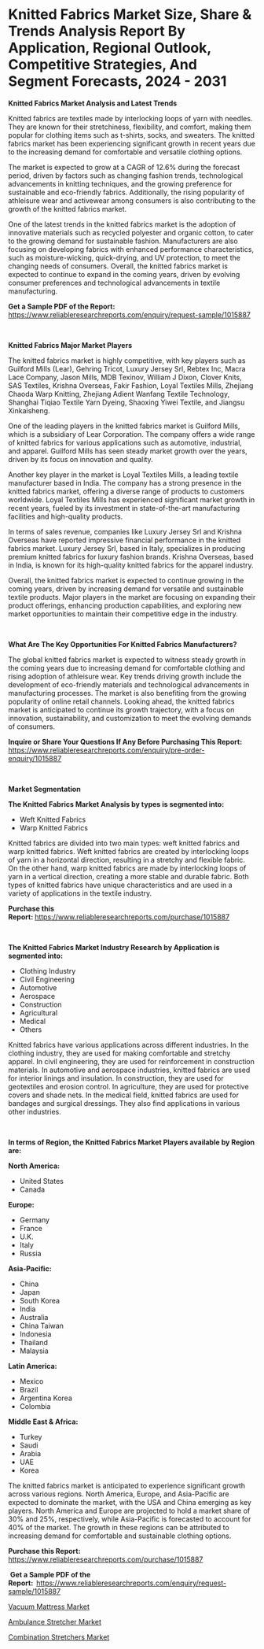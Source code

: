 <p><h1>Knitted Fabrics Market Size, Share & Trends Analysis Report By Application, Regional Outlook, Competitive Strategies, And Segment Forecasts, 2024 - 2031</h1></p><p><strong>Knitted Fabrics Market Analysis and Latest Trends</strong></p>
<p><p>Knitted fabrics are textiles made by interlocking loops of yarn with needles. They are known for their stretchiness, flexibility, and comfort, making them popular for clothing items such as t-shirts, socks, and sweaters. The knitted fabrics market has been experiencing significant growth in recent years due to the increasing demand for comfortable and versatile clothing options. </p><p>The market is expected to grow at a CAGR of 12.6% during the forecast period, driven by factors such as changing fashion trends, technological advancements in knitting techniques, and the growing preference for sustainable and eco-friendly fabrics. Additionally, the rising popularity of athleisure wear and activewear among consumers is also contributing to the growth of the knitted fabrics market.</p><p>One of the latest trends in the knitted fabrics market is the adoption of innovative materials such as recycled polyester and organic cotton, to cater to the growing demand for sustainable fashion. Manufacturers are also focusing on developing fabrics with enhanced performance characteristics, such as moisture-wicking, quick-drying, and UV protection, to meet the changing needs of consumers. Overall, the knitted fabrics market is expected to continue to expand in the coming years, driven by evolving consumer preferences and technological advancements in textile manufacturing.</p></p>
<p><strong>Get a Sample PDF of the Report:&nbsp;</strong> <a href="https://www.reliableresearchreports.com/enquiry/request-sample/1015887">https://www.reliableresearchreports.com/enquiry/request-sample/1015887</a></p>
<p>&nbsp;</p>
<p><strong>Knitted Fabrics Major Market Players</strong></p>
<p><p>The knitted fabrics market is highly competitive, with key players such as Guilford Mills (Lear), Gehring Tricot, Luxury Jersey Srl, Rebtex Inc, Macra Lace Company, Jason Mills, MDB Texinov, William J Dixon, Clover Knits, SAS Textiles, Krishna Overseas, Fakir Fashion, Loyal Textiles Mills, Zhejiang Chaoda Warp Knitting, Zhejiang Adient Wanfang Textile Technology, Shanghai Tiqiao Textile Yarn Dyeing, Shaoxing Yiwei Textile, and Jiangsu Xinkaisheng.</p><p>One of the leading players in the knitted fabrics market is Guilford Mills, which is a subsidiary of Lear Corporation. The company offers a wide range of knitted fabrics for various applications such as automotive, industrial, and apparel. Guilford Mills has seen steady market growth over the years, driven by its focus on innovation and quality.</p><p>Another key player in the market is Loyal Textiles Mills, a leading textile manufacturer based in India. The company has a strong presence in the knitted fabrics market, offering a diverse range of products to customers worldwide. Loyal Textiles Mills has experienced significant market growth in recent years, fueled by its investment in state-of-the-art manufacturing facilities and high-quality products.</p><p>In terms of sales revenue, companies like Luxury Jersey Srl and Krishna Overseas have reported impressive financial performance in the knitted fabrics market. Luxury Jersey Srl, based in Italy, specializes in producing premium knitted fabrics for luxury fashion brands. Krishna Overseas, based in India, is known for its high-quality knitted fabrics for the apparel industry.</p><p>Overall, the knitted fabrics market is expected to continue growing in the coming years, driven by increasing demand for versatile and sustainable textile products. Major players in the market are focusing on expanding their product offerings, enhancing production capabilities, and exploring new market opportunities to maintain their competitive edge in the industry.</p></p>
<p>&nbsp;</p>
<p><strong>What Are The Key Opportunities For Knitted Fabrics Manufacturers?</strong></p>
<p><p>The global knitted fabrics market is expected to witness steady growth in the coming years due to increasing demand for comfortable clothing and rising adoption of athleisure wear. Key trends driving growth include the development of eco-friendly materials and technological advancements in manufacturing processes. The market is also benefiting from the growing popularity of online retail channels. Looking ahead, the knitted fabrics market is anticipated to continue its growth trajectory, with a focus on innovation, sustainability, and customization to meet the evolving demands of consumers.</p></p>
<p><strong>Inquire or Share Your Questions If Any Before Purchasing This Report:</strong> <a href="https://www.reliableresearchreports.com/enquiry/pre-order-enquiry/1015887">https://www.reliableresearchreports.com/enquiry/pre-order-enquiry/1015887</a></p>
<p>&nbsp;</p>
<p><strong>Market Segmentation</strong></p>
<p><strong>The Knitted Fabrics Market Analysis by types is segmented into:</strong></p>
<p><ul><li>Weft Knitted Fabrics</li><li>Warp Knitted Fabrics</li></ul></p>
<p><p>Knitted fabrics are divided into two main types: weft knitted fabrics and warp knitted fabrics. Weft knitted fabrics are created by interlocking loops of yarn in a horizontal direction, resulting in a stretchy and flexible fabric. On the other hand, warp knitted fabrics are made by interlocking loops of yarn in a vertical direction, creating a more stable and durable fabric. Both types of knitted fabrics have unique characteristics and are used in a variety of applications in the textile industry.</p></p>
<p><strong>Purchase this Report:&nbsp;</strong><a href="https://www.reliableresearchreports.com/purchase/1015887">https://www.reliableresearchreports.com/purchase/1015887</a></p>
<p>&nbsp;</p>
<p><strong>The Knitted Fabrics Market Industry Research by Application is segmented into:</strong></p>
<p><ul><li>Clothing Industry</li><li>Civil Engineering</li><li>Automotive</li><li>Aerospace</li><li>Construction</li><li>Agricultural</li><li>Medical</li><li>Others</li></ul></p>
<p><p>Knitted fabrics have various applications across different industries. In the clothing industry, they are used for making comfortable and stretchy apparel. In civil engineering, they are used for reinforcement in construction materials. In automotive and aerospace industries, knitted fabrics are used for interior linings and insulation. In construction, they are used for geotextiles and erosion control. In agriculture, they are used for protective covers and shade nets. In the medical field, knitted fabrics are used for bandages and surgical dressings. They also find applications in various other industries.</p></p>
<p>&nbsp;</p>
<p><strong>In terms of Region, the Knitted Fabrics Market Players available by Region are:</strong></p>
<p>
    <p> <strong> North America: </strong>
        <ul>
            <li>United States</li>
            <li>Canada</li>
        </ul>
        </p> 
    <p> <strong> Europe: </strong>
        <ul>
            <li>Germany</li>
            <li>France</li>
            <li>U.K.</li>
            <li>Italy</li>
            <li>Russia</li>
        </ul>
        </p> 
    <p> <strong> Asia-Pacific: </strong>
        <ul>
            <li>China</li>
            <li>Japan</li>
            <li>South Korea</li>
            <li>India</li>
            <li>Australia</li>
            <li>China Taiwan</li>
            <li>Indonesia</li>
            <li>Thailand</li>
            <li>Malaysia</li>
        </ul>
        </p> 
    <p> <strong> Latin America: </strong>
        <ul>
            <li>Mexico</li>
            <li>Brazil</li>
            <li>Argentina Korea</li>
            <li>Colombia</li>
        </ul>
        </p> 
    <p> <strong> Middle East & Africa: </strong>
        <ul>
            <li>Turkey</li>
            <li>Saudi</li>
            <li>Arabia</li>
            <li>UAE</li>
            <li>Korea</li>
        </ul>
    </p>
    </p>
<p><p>The knitted fabrics market is anticipated to experience significant growth across various regions. North America, Europe, and Asia-Pacific are expected to dominate the market, with the USA and China emerging as key players. North America and Europe are projected to hold a market share of 30% and 25%, respectively, while Asia-Pacific is forecasted to account for 40% of the market. The growth in these regions can be attributed to increasing demand for comfortable and sustainable clothing options.</p></p>
<p><strong>Purchase this Report: </strong><a href="https://www.reliableresearchreports.com/purchase/1015887">https://www.reliableresearchreports.com/purchase/1015887</a></p>
<p>&nbsp;<strong>Get a Sample PDF of the Report:&nbsp;&nbsp;</strong><a href="https://www.reliableresearchreports.com/enquiry/request-sample/1015887">https://www.reliableresearchreports.com/enquiry/request-sample/1015887</a></p>
<p><strong></strong></p>
<p><p><a href="https://view.publitas.com/reportprime-1/vacuum-mattress-market-research-report-reveals-the-latest-trends-and-opportunities-of-this-market-for-period-from-2023-2030/">Vacuum Mattress Market</a></p><p><a href="https://view.publitas.com/reportprime-1/insights-into-ambulance-stretcher-market-size-analysing-market-share-trends-and-growth-from-2023-to-2030/">Ambulance Stretcher Market</a></p><p><a href="https://view.publitas.com/reportprime-1/combination-stretchers-market-furnish-information-about-market-size-market-share-market-dynamics-and-projections-spanning-from-2023-to-2030/">Combination Stretchers Market</a></p></p>